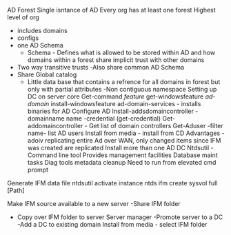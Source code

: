AD Forest
Single isntance of AD
Every org has at least one forest
Highest level of org
 - includes domains
- configs 
- one AD Schema
  - Schema - Defines what is allowed to be stored within AD and how
domains within a forest share implicit trust with other domains
- Two way transitive trusts
-Also share common AD Schema
- Share Global catalog
   - Little data base that contains a refrence for all domains in forest but only with partial attributes
-Non contiguous namespace
Setting up DC on server core
Get-command *feature* 
get-windowsfeature *ad-domain*
install-windowsfeature ad-domain-services - installs binaries for AD
Configure AD
Install-addsdomaincontroller -domainname name -credential (get-credential)
Get-addomaincontroller - Get list of domain controllers
Get-Aduser -filter name- list AD users
Install from media - install from CD
 Advantages - adoiv replicating entire Ad over WAN, only changed items since IFM was created are replicated
 Install more than one AD DC
Ntdsutil
-Command line tool
Provides management facilities
Database maint tasks
Diag tools
metadata cleanup
Need to run from elevated cmd prompt

Generate IFM data file
ntdsutil
activate instance ntds
ifm
create sysvol full [Path]

Make IFM source available to a new server
-Share IFM folder 
- Copy over IFM folder to server
Server manager
-Promote server to a DC
-Add a DC to existing domain
Install from media - select IFM folder

